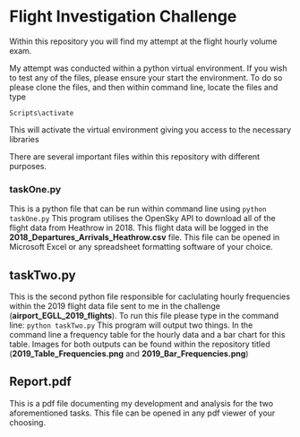 # Flight Investigation Challenge

Within this repository you will find my attempt at the flight hourly volume exam.

My attempt was conducted within a python virtual environment. If you wish to test any of the files, please ensure your start the environment. To do so please clone the files, and then within command line, locate the files and type 

```Scripts\activate```

This will activate the virtual environment giving you access to the necessary libraries

There are several important files within this repository with different purposes. 

### taskOne.py
This is a python file that can be run within command line using 
``` python taskOne.py ```
This program utilises the OpenSky API to download all of the flight data from Heathrow in 2018.
This flight data will be logged in the **2018_Departures_Arrivals_Heathrow.csv** file. This file can be opened in Microsoft Excel or any spreadsheet formatting software of your choice. 

## taskTwo.py
This is the second python file responsible for caclulating hourly frequencies within the 2019 flight data file sent to me in the challenge (**airport_EGLL_2019_flights**). To run this file please type in the command line:
```python taskTwo.py```
This program will output two things. In the command line a frequency table for the hourly data and a bar chart for this table. Images for both outputs can be found within the repository titled (**2019_Table_Frequencies.png** and **2019_Bar_Frequencies.png**)

## Report.pdf
This is a pdf file documenting my development and analysis for the two aforementioned tasks. This file can be opened in any pdf viewer of your choosing.

